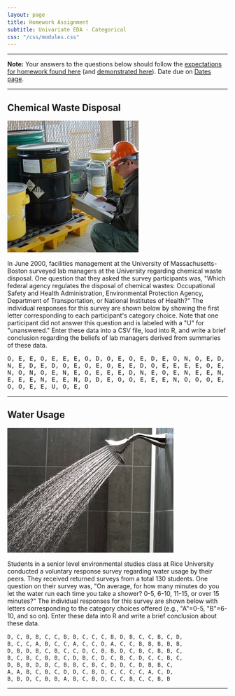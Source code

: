 ```yaml
---
layout: page
title: Homework Assignment
subtitle: Univariate EDA - Categorical
css: "/css/modules.css"
---
```


----

<div class="alert alert-warning">
<strong>Note:</strong> Your answers to the questions below should follow the <a href="../resources/hwformat" target="_blank">expectations for homework found here</a> (and <a href="../resources/FAQ/FAQs/HWFormat_Example.pdf" target="_blank">demonstrated here</a>). Date due on <a href="../resources/Dates-Current.html" target="_blank">Dates page</a>.
</div>

----

## Chemical Waste Disposal
<img src="zimgs/waste-disposal.jpg" alt="Chemical Waste Disposal" class="img-right">

In June 2000, facilities management at the University of Massachusetts-Boston surveyed lab managers at the University regarding chemical waste disposal. One question that they asked the survey participants was, "Which federal agency regulates the disposal of chemical wastes: Occupational Safety and Health Administration, Environmental Protection Agency, Department of Transportation, or National Institutes of Health?" The individual responses for this survey are shown below by showing the first letter corresponding to each participant's category choice. Note that one participant did not answer this question and is labeled with a "U" for "unanswered." Enter these data into a CSV file, load into R, and write a brief conclusion regarding the beliefs of lab managers derived from summaries of these data.

<pre>
O, E, E, O, E, E, E, O, D, O, E, O, E, D, E, O, N, O, E, D,
N, E, D, E, D, O, E, O, E, O, E, E, D, O, E, E, E, E, O, E,
N, O, N, O, E, N, E, O, E, E, E, D, N, E, O, E, N, E, E, N,
E, E, E, N, E, E, N, D, D, E, O, O, E, E, E, N, O, O, O, E,
O, O, E, E, U, O, E, O
</pre>

----

## Water Usage
<img src="zimgs/shower_water.jpg" alt="Shower Water" class="img-right">

Students in a senior level environmental studies class at Rice University conducted a voluntary response survey regarding water usage by their peers. They received returned surveys from a total 130 students. One question on their survey was, "On average, for how many minutes do you let the water run each time you take a shower? 0-5, 6-10, 11-15, or over 15 minutes?" The individual responses for this survey are shown below with letters corresponding to the category choices offered (e.g., "A"=0-5, "B"=6-10, and so on). Enter these data into R and  write a brief conclusion about these data.

```
D, C, B, B, C, C, B, B, C, C, C, B, D, B, C, C, B, C, D,
B, C, C, A, B, C, C, A, C, C, D, A, C, C, B, B, B, B, B,
D, B, D, B, C, B, C, C, D, C, B, B, D, C, B, C, B, B, C,
B, C, B, C, B, B, C, D, B, C, D, C, B, C, D, C, C, B, C,
D, B, B, D, B, C, B, B, C, B, C, D, D, C, D, B, B, C,
A, A, B, C, B, C, D, D, C, B, D, C, C, C, C, A, C, D,
B, B, D, C, B, B, A, B, C, B, D, C, C, B, C, C, B, B
```

----
